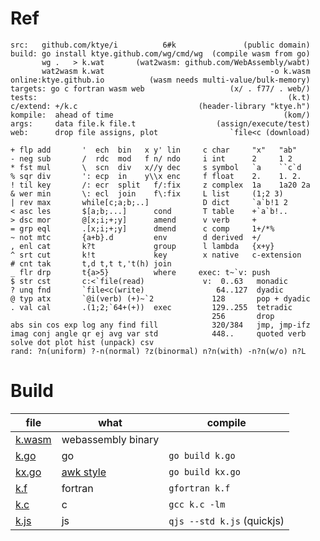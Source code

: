 # Ref

```
src:   github.com/ktye/i          6#k               (public domain)
build: go install ktye.github.com/wg/cmd/wg  (compile wasm from go)
       wg .   > k.wat       (wat2wasm: github.com/WebAssembly/wabt)
       wat2wasm k.wat                                     -o k.wasm
online:ktye.github.io          (wasm needs multi-value/bulk-memory)
targets: go c fortran wasm web                   (x/ . f77/ . web/)
tests:                                                        (k.t)
c/extend: +/k.c                           (header-library "ktye.h")
kompile:  ahead of time                                      (kom/)
args:     data file.k file.t                  (assign/execute/test)
web:      drop file assigns, plot                `file<c (download)

+ flp add       '  ech  bin   x y' lin     c char     "x"   "ab"   
- neg sub       /  rdc  mod   f n/ ndo     i int      2     1 2    
* fst mul       \  scn  div   x//y dec     s symbol   `a    ``c`d  
% sqr div       ': ecp  in    y\\x enc     f float    2.    1. 2.  
! til key       /: ecr  split   f/:fix     z complex  1a    1a20 2a
& wer min       \: ecl  join    f\:fix     L list     (1;2 3)      
| rev max       while[c;a;b;..]            D dict     `a`b!1 2     
< asc les       $[a;b;...]      cond       T table    +`a`b!..     
> dsc mor       @[x;i;+;y]      amend      v verb     +            
= grp eql       .[x;i;+;y]      dmend      c comp     1+/*%        
~ not mtc       {a+b}.d         env        d derived  +/           
, enl cat       k?t             group      l lambda   {x+y}        
^ srt cut       k!t             key        x native   c-extension  
# cnt tak       t,d t,t t,'t(h) join                               
_ flr drp       t{a>5}          where     exec: t~`v: push         
$ str cst       c:<`file(read)             v:  0..63   monadic     
? unq fnd       `file<c(write)                64..127  dyadic      
@ typ atx       `@i(verb) (+)~`2             128       pop + dyadic
. val cal       .(1;2;`64+(+))  exec         129..255  tetradic    
                                             256       drop        
abs sin cos exp log any find fill            320/384   jmp, jmp-ifz
imag conj angle qr ej avg var std            448..     quoted verb 
solve dot plot hist (unpack) csv                                   
rand: ?n(uniform) ?-n(normal) ?z(binormal) n?n(with) -n?n(w/o) n?L 
```

# Build

|file|what|compile|
|---|---|---|
[k.wasm](https://github.com/ktye/i/releases/download/latest/k.wasm)|webassembly binary||
[k.go](https://github.com/ktye/i/releases/download/latest/k.go)|go|`go build k.go`|
[kx.go](https://github.com/ktye/i/releases/download/latest/kx.go)|[awk style](kx)|`go build kx.go`|
[k.f](https://github.com/ktye/i/releases/download/latest/k.f)|fortran|`gfortran k.f`|
[k.c](https://github.com/ktye/i/releases/download/latest/k.c)|c|`gcc k.c -lm`|
[k.js](https://github.com/ktye/i/releases/download/latest/k.js)|js|`qjs --std k.js` (quickjs)|
